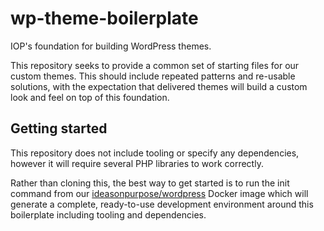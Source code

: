 # wp-theme-boilerplate

IOP's foundation for building WordPress themes.

This repository seeks to provide a common set of starting files for our custom themes. This should include repeated patterns and re-usable solutions, with the expectation that delivered themes will build a custom look and feel on top of this foundation.

## Getting started

This repository does not include tooling or specify any dependencies, however it will require several PHP libraries to work correctly.

Rather than cloning this, the best way to get started is to run the init command from our [ideasonpurpose/wordpress](https://hub.docker.com/r/ideasonpurpose/wordpress) Docker image which will generate a complete, ready-to-use development environment around this boilerplate including tooling and dependencies.
